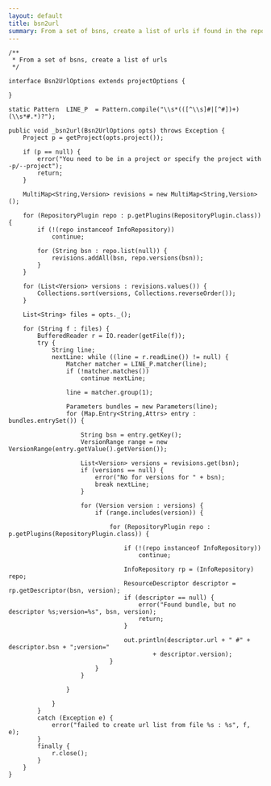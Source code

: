 ```yaml
---
layout: default
title: bsn2url 
summary: From a set of bsns, create a list of urls if found in the repo                                 
---
```


	/**
	 * From a set of bsns, create a list of urls
	 */

	interface Bsn2UrlOptions extends projectOptions {

	}

	static Pattern	LINE_P	= Pattern.compile("\\s*(([^\\s]#|[^#])+)(\\s*#.*)?");

	public void _bsn2url(Bsn2UrlOptions opts) throws Exception {
		Project p = getProject(opts.project());

		if (p == null) {
			error("You need to be in a project or specify the project with -p/--project");
			return;
		}

		MultiMap<String,Version> revisions = new MultiMap<String,Version>();

		for (RepositoryPlugin repo : p.getPlugins(RepositoryPlugin.class)) {
			if (!(repo instanceof InfoRepository))
				continue;

			for (String bsn : repo.list(null)) {
				revisions.addAll(bsn, repo.versions(bsn));
			}
		}

		for (List<Version> versions : revisions.values()) {
			Collections.sort(versions, Collections.reverseOrder());
		}

		List<String> files = opts._();

		for (String f : files) {
			BufferedReader r = IO.reader(getFile(f));
			try {
				String line;
				nextLine: while ((line = r.readLine()) != null) {
					Matcher matcher = LINE_P.matcher(line);
					if (!matcher.matches())
						continue nextLine;

					line = matcher.group(1);

					Parameters bundles = new Parameters(line);
					for (Map.Entry<String,Attrs> entry : bundles.entrySet()) {

						String bsn = entry.getKey();
						VersionRange range = new VersionRange(entry.getValue().getVersion());

						List<Version> versions = revisions.get(bsn);
						if (versions == null) {
							error("No for versions for " + bsn);
							break nextLine;
						}

						for (Version version : versions) {
							if (range.includes(version)) {

								for (RepositoryPlugin repo : p.getPlugins(RepositoryPlugin.class)) {

									if (!(repo instanceof InfoRepository))
										continue;

									InfoRepository rp = (InfoRepository) repo;
									ResourceDescriptor descriptor = rp.getDescriptor(bsn, version);
									if (descriptor == null) {
										error("Found bundle, but no descriptor %s;version=%s", bsn, version);
										return;
									}

									out.println(descriptor.url + " #" + descriptor.bsn + ";version="
											+ descriptor.version);
								}
							}
						}

					}

				}
			}
			catch (Exception e) {
				error("failed to create url list from file %s : %s", f, e);
			}
			finally {
				r.close();
			}
		}
	}
